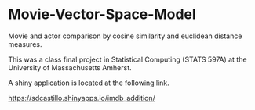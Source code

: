 # Movie-Vector-Space-Model
Movie and actor comparison by cosine similarity and euclidean distance measures.  

This was a class final project in Statistical Computing (STATS 597A) at the University of Massachusetts Amherst.  

A shiny application is located at the following link.

https://sdcastillo.shinyapps.io/imdb_addition/
